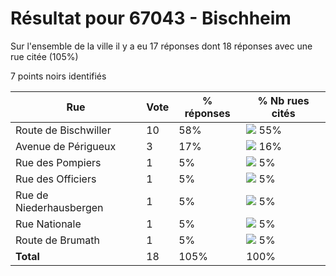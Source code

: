 # Résultat pour 67043 - Bischheim

Sur l'ensemble de la ville il y a eu 17 réponses dont 18 réponses avec une rue citée (105%)

7 points noirs identifiés

| Rue | Vote | % réponses | % Nb rues cités|
|-----|------|------------|----------------|
| Route de Bischwiller | 10 | 58% | <img src="../../img/bar_55.gif" />&nbsp;55%|
| Avenue de Périgueux | 3 | 17% | <img src="../../img/bar_16.gif" />&nbsp;16%|
| Rue des Pompiers | 1 | 5% | <img src="../../img/bar_5.gif" />&nbsp;5%|
| Rue des Officiers | 1 | 5% | <img src="../../img/bar_5.gif" />&nbsp;5%|
| Rue de Niederhausbergen | 1 | 5% | <img src="../../img/bar_5.gif" />&nbsp;5%|
| Rue Nationale | 1 | 5% | <img src="../../img/bar_5.gif" />&nbsp;5%|
| Route de Brumath | 1 | 5% | <img src="../../img/bar_5.gif" />&nbsp;5%|
| **Total** | 18 | 105% | 100%|
